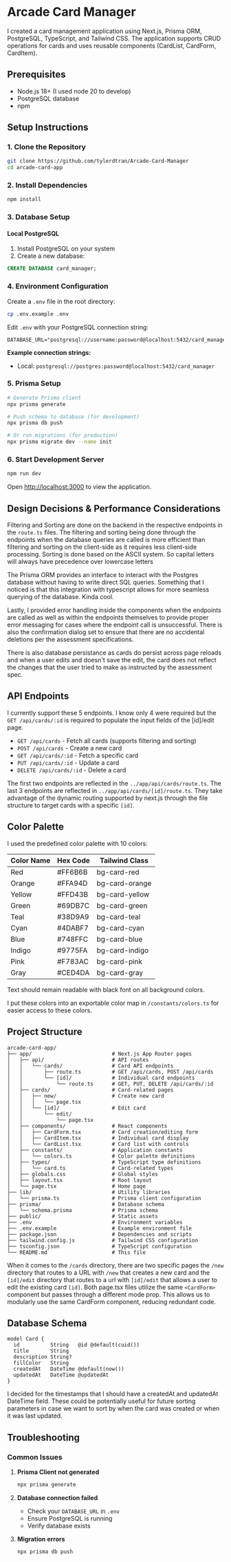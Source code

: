 # Arcade Card Manager

I created a card management application using Next.js, Prisma ORM, PostgreSQL, TypeScript, and Tailwind CSS. The application supports CRUD operations for cards and uses reusable components (CardList, CardForm, CardItem).  

## Prerequisites

- Node.js 18+ (I used node 20 to develop)
- PostgreSQL database
- npm 

## Setup Instructions

### 1. Clone the Repository

```bash
git clone https://github.com/tylerdtran/Arcade-Card-Manager
cd arcade-card-app
```

### 2. Install Dependencies

```bash
npm install
```

### 3. Database Setup

#### Local PostgreSQL
1. Install PostgreSQL on your system
2. Create a new database:
```sql
CREATE DATABASE card_manager;
```

### 4. Environment Configuration

Create a `.env` file in the root directory:

```bash
cp .env.example .env
```

Edit `.env` with your PostgreSQL connection string:
```env
DATABASE_URL="postgresql://username:password@localhost:5432/card_manager"
```

**Example connection strings:**
- Local: `postgresql://postgres:password@localhost:5432/card_manager`

### 5. Prisma Setup

```bash
# Generate Prisma client
npx prisma generate

# Push schema to database (for development)
npx prisma db push

# Or run migrations (for production)
npx prisma migrate dev --name init
```

### 6. Start Development Server

```bash
npm run dev
```

Open [http://localhost:3000](http://localhost:3000) to view the application.

## Design Decisions & Performance Considerations
Filtering and Sorting are done on the backend in the respective endpoints in the `route.ts` files. The filtering and sorting being done through the endpoints when the database queries are called is more efficient than filtering and sorting on the client-side as it requires less client-side processing. Sorting is done based on the ASCII system. So capital letters will always have precedence over lowercase letters 

The Prisma ORM provides an interface to interact with the Postgres database without having to write direct SQL queries. Something that I noticed is that this integration with typescript allows for more seamless querying of the database. Kinda cool. 

Lastly, I provided error handling inside the components when the endpoints are called as well as within the endpoints themselves to provide proper error messaging for cases where the endpoint call is unsuccessful. There is also the confirmation dialog set to ensure that there are no accidental deletions per the assessment specifications.

There is also database persistance as cards do persist across page reloads and when a user edits and doesn't save the edit, the card does not reflect the changes that the user tried to make as instructed by the assessment spec. 


## API Endpoints

I currently support these 5 endpoints. I know only 4 were required but the `GET /api/cards/:id` is required to populate the input fields of the [id]/edit page. 

- `GET /api/cards` - Fetch all cards (supports filtering and sorting)
- `POST /api/cards` - Create a new card
- `GET /api/cards/:id` - Fetch a specific card
- `PUT /api/cards/:id` - Update a card
- `DELETE /api/cards/:id` - Delete a card

The first two endpoints are reflected in the `../app/api/cards/route.ts`. The last 3 endpoints are reflected in `../app/api/cards/[id]/route.ts`. They take advantage of the dynamic routing supported by next.js through the file structure to target cards with a specific `[id]`.  

## Color Palette

I used the predefined color palette with 10 colors:

| Color Name | Hex Code | Tailwind Class |
|------------|----------|----------------|
| Red        | #FF6B6B  | bg-card-red    |
| Orange     | #FFA94D  | bg-card-orange |
| Yellow     | #FFD43B  | bg-card-yellow |
| Green      | #69DB7C  | bg-card-green  |
| Teal       | #38D9A9  | bg-card-teal   |
| Cyan       | #4DABF7  | bg-card-cyan   |
| Blue       | #748FFC  | bg-card-blue   |
| Indigo     | #9775FA  | bg-card-indigo |
| Pink       | #F783AC  | bg-card-pink   |
| Gray       | #CED4DA  | bg-card-gray   |

Text should remain readable with black font on all background colors.

I put these colors into an exportable color map in `/constants/colors.ts` for easier access to these colors. 

## Project Structure

```
arcade-card-app/
├── app/                          # Next.js App Router pages
│   ├── api/                      # API routes
│   │   └── cards/                # Card API endpoints
│   │       ├── route.ts          # GET /api/cards, POST /api/cards
│   │       └── [id]/             # Individual card endpoints
│   │           └── route.ts      # GET, PUT, DELETE /api/cards/:id
│   ├── cards/                    # Card-related pages
│   │   ├── new/                  # Create new card
│   │   │   └── page.tsx
│   │   └── [id]/                 # Edit card
│   │       └── edit/
│   │           └── page.tsx
│   ├── components/               # React components
│   │   ├── CardForm.tsx          # Card creation/editing form
│   │   ├── CardItem.tsx          # Individual card display
│   │   └── CardList.tsx          # Card list with controls
│   ├── constants/                # Application constants
│   │   └── colors.ts             # Color palette definitions
│   ├── types/                    # TypeScript type definitions
│   │   └── card.ts               # Card-related types
│   ├── globals.css               # Global styles
│   ├── layout.tsx                # Root layout
│   └── page.tsx                  # Home page
├── lib/                          # Utility libraries
│   └── prisma.ts                 # Prisma client configuration
├── prisma/                       # Database schema
│   └── schema.prisma             # Prisma schema
├── public/                       # Static assets
├── .env                          # Environment variables
├── .env.example                  # Example environment file
├── package.json                  # Dependencies and scripts
├── tailwind.config.js            # Tailwind CSS configuration
├── tsconfig.json                 # TypeScript configuration
└── README.md                     # This file
```

When it comes to the `/cards` directory, there are two specific pages the `/new` directory that routes to a URL with `/new` that creates a new card and the `[id]/edit` directory that routes to a url with `[id]/edit` that allows a user to edit the existing card `[id]`. Both page.tsx files utilize the same `<CardForm>` component but passes through a different mode prop. This allows us to modularly use the same CardForm component, reducing redundant code. 

## Database Schema

```prisma
model Card {
  id          String   @id @default(cuid())
  title       String
  description String?
  fillColor   String
  createdAt   DateTime @default(now())
  updatedAt   DateTime @updatedAt
}
```
I decided for the timestamps that I should have a createdAt and updatedAt DateTime field. These could be potentially useful for future sorting parameters in case we want to sort by when the card was created or when it was last updated. 

## Troubleshooting

### Common Issues

1. **Prisma Client not generated**
   ```bash
   npx prisma generate
   ```

2. **Database connection failed**
   - Check your `DATABASE_URL` in `.env`
   - Ensure PostgreSQL is running
   - Verify database exists

3. **Migration errors**
   ```bash
   npx prisma db push
   ```

